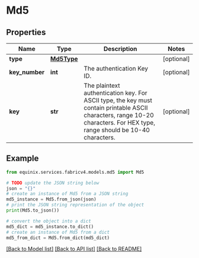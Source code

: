 # Md5


## Properties

Name | Type | Description | Notes
------------ | ------------- | ------------- | -------------
**type** | [**Md5Type**](Md5Type.md) |  | [optional] 
**key_number** | **int** | The authentication Key ID. | [optional] 
**key** | **str** | The plaintext authentication key. For ASCII type, the key must contain printable ASCII characters, range 10-20 characters. For HEX type, range should be 10-40 characters. | [optional] 

## Example

```python
from equinix.services.fabricv4.models.md5 import Md5

# TODO update the JSON string below
json = "{}"
# create an instance of Md5 from a JSON string
md5_instance = Md5.from_json(json)
# print the JSON string representation of the object
print(Md5.to_json())

# convert the object into a dict
md5_dict = md5_instance.to_dict()
# create an instance of Md5 from a dict
md5_from_dict = Md5.from_dict(md5_dict)
```
[[Back to Model list]](../README.md#documentation-for-models) [[Back to API list]](../README.md#documentation-for-api-endpoints) [[Back to README]](../README.md)


